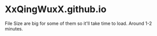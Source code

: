 # XxQingWuxX.github.io

File Size are big for some of them so it'll take time to load. Around 1-2 minutes.
